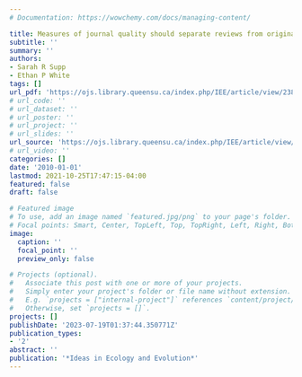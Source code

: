 ```yaml
---
# Documentation: https://wowchemy.com/docs/managing-content/

title: Measures of journal quality should separate reviews from original research
subtitle: ''
summary: ''
authors:
- Sarah R Supp
- Ethan P White
tags: []
url_pdf: 'https://ojs.library.queensu.ca/index.php/IEE/article/view/2386/3114'
# url_code: ''
# url_dataset: ''
# url_poster: ''
# url_project: ''
# url_slides: ''
url_source: 'https://ojs.library.queensu.ca/index.php/IEE/article/view/2386'
# url_video: ''
categories: []
date: '2010-01-01'
lastmod: 2021-10-25T17:47:15-04:00
featured: false
draft: false

# Featured image
# To use, add an image named `featured.jpg/png` to your page's folder.
# Focal points: Smart, Center, TopLeft, Top, TopRight, Left, Right, BottomLeft, Bottom, BottomRight.
image:
  caption: ''
  focal_point: ''
  preview_only: false

# Projects (optional).
#   Associate this post with one or more of your projects.
#   Simply enter your project's folder or file name without extension.
#   E.g. `projects = ["internal-project"]` references `content/project/deep-learning/index.md`.
#   Otherwise, set `projects = []`.
projects: []
publishDate: '2023-07-19T01:37:44.350771Z'
publication_types:
- '2'
abstract: ''
publication: '*Ideas in Ecology and Evolution*'
---
```

